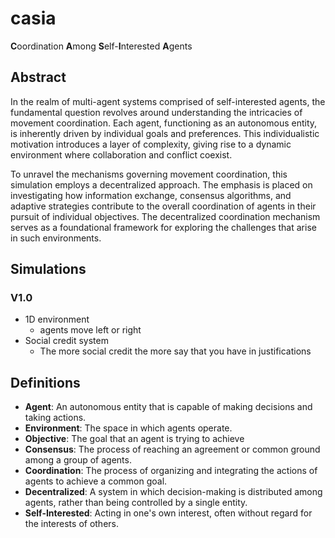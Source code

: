 # casia
**C**oordination **A**mong **S**elf-**I**nterested **A**gents

## Abstract
In the realm of multi-agent systems comprised of self-interested agents, the fundamental question revolves around understanding the intricacies of movement coordination. Each agent, functioning as an autonomous entity, is inherently driven by individual goals and preferences. This individualistic motivation introduces a layer of complexity, giving rise to a dynamic environment where collaboration and conflict coexist.

To unravel the mechanisms governing movement coordination, this simulation employs a decentralized approach. The emphasis is placed on investigating how information exchange, consensus algorithms, and adaptive strategies contribute to the overall coordination of agents in their pursuit of individual objectives. The decentralized coordination mechanism serves as a foundational framework for exploring the challenges that arise in such environments.


## Simulations 
### V1.0
- 1D environment
    - agents move left or right
- Social credit system
    - The more social credit the more say that you have in justifications 


## Definitions
- **Agent**: An autonomous entity that is capable of making decisions and taking actions.
- **Environment**: The space in which agents operate.
- **Objective**: The goal that an agent is trying to achieve
- **Consensus**: The process of reaching an agreement or common ground among a group of agents.
- **Coordination**: The process of organizing and integrating the actions of agents to achieve a common goal.
- **Decentralized**: A system in which decision-making is distributed among agents, rather than being controlled by a single entity.
- **Self-Interested**: Acting in one's own interest, often without regard for the interests of others.
